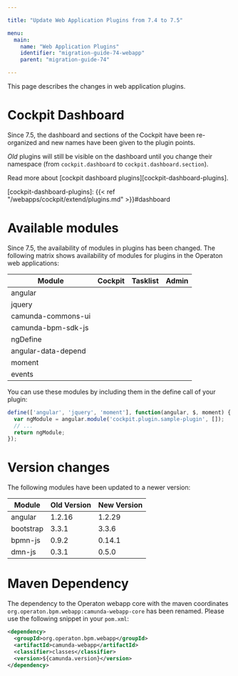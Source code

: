 ```yaml
---

title: "Update Web Application Plugins from 7.4 to 7.5"

menu:
  main:
    name: "Web Application Plugins"
    identifier: "migration-guide-74-webapp"
    parent: "migration-guide-74"

---
```


This page describes the changes in web application plugins.

# Cockpit Dashboard

Since 7.5, the dashboard and sections of the Cockpit have been re-organized and new names have been given to the plugin points.

_Old_ plugins will still be visible on the dashboard until you change their namespace (from `cockpit.dashboard` to `cockpit.dashboard.section`).

Read more about [cockpit dashboard plugins][cockpit-dashboard-plugins].

[cockpit-dashboard-plugins]: {{< ref "/webapps/cockpit/extend/plugins.md" >}}#dashboard


# Available modules

Since 7.5, the availability of modules in plugins has been changed. The following matrix shows availability of modules for plugins in the Operaton web applications:

<table class="table table-bordered">
  <thead>
  <tr>
    <th>Module</th>
    <th>Cockpit</th>
    <th>Tasklist</th>
    <th>Admin</th>
  </tr>
  </thead>
  <tbody>
  <tr>
    <td>angular</td>
    <td><span class="glyphicon glyphicon-ok"></span></td>
    <td><span class="glyphicon glyphicon-ok"></span></td>
    <td><span class="glyphicon glyphicon-ok"></span></td>
  </tr>
  <tr>
    <td>jquery</td>
    <td><span class="glyphicon glyphicon-ok"></span></td>
    <td><span class="glyphicon glyphicon-ok"></span></td>
    <td><span class="glyphicon glyphicon-ok"></span></td>
  </tr>
  <tr>
    <td>camunda-commons-ui</td>
    <td><span class="glyphicon glyphicon-ok"></span></td>
    <td><span class="glyphicon glyphicon-ok"></span></td>
    <td><span class="glyphicon glyphicon-ok"></span></td>
  </tr>
  <tr>
    <td>camunda-bpm-sdk-js</td>
    <td><span class="glyphicon glyphicon-ok"></span></td>
    <td><span class="glyphicon glyphicon-ok"></span></td>
    <td><span class="glyphicon glyphicon-ok"></span></td>
  </tr>
  <tr>
    <td>ngDefine</td>
    <td><span class="glyphicon glyphicon-ok"></span></td>
    <td><span class="glyphicon glyphicon-ok"></span></td>
    <td><span class="glyphicon glyphicon-ok"></span></td>
  </tr>
  <tr>
    <td>angular-data-depend</td>
    <td><span class="glyphicon glyphicon-ok"></span></td>
    <td><span class="glyphicon glyphicon-ok"></span></td>
    <td></td>
  </tr>
  <tr>
    <td>moment</td>
    <td><span class="glyphicon glyphicon-ok"></span></td>
    <td></td>
    <td></td>
  </tr>
  <tr>
    <td>events</td>
    <td><span class="glyphicon glyphicon-ok"></span></td>
    <td></td>
    <td></td>
  </tr>
  </tbody>
</table>

You can use these modules by including them in the define call of your plugin:

```javascript
define(['angular', 'jquery', 'moment'], function(angular, $, moment) {
  var ngModule = angular.module('cockpit.plugin.sample-plugin', []);
  // ...
  return ngModule;
});
```

# Version changes

The following modules have been updated to a newer version:

<table class="table table-bordered">
  <thead>
  <tr>
    <th>Module</th>
    <th>Old Version</th>
    <th>New Version</th>
  </tr>
  </thead>
  <tbody>
  <tr>
    <td>angular</td>
    <td>1.2.16</td>
    <td>1.2.29</td>
  </tr>
  <tr>
    <td>bootstrap</td>
    <td>3.3.1</td>
    <td>3.3.6</td>
  </tr>
  <tr>
    <td>bpmn-js</td>
    <td>0.9.2</td>
    <td>0.14.1</td>
  </tr>
  <tr>
    <td>dmn-js</td>
    <td>0.3.1</td>
    <td>0.5.0</td>
  </tr>
  </tbody>
</table>

# Maven Dependency

The dependency to the Operaton webapp core with the maven coordinates `org.operaton.bpm.webapp:camunda-webapp-core` has been renamed. Please use the following snippet in your `pom.xml`:

```xml
<dependency>
  <groupId>org.operaton.bpm.webapp</groupId>
  <artifactId>camunda-webapp</artifactId>
  <classifier>classes</classifier>
  <version>${camunda.version}</version>
</dependency>
```
